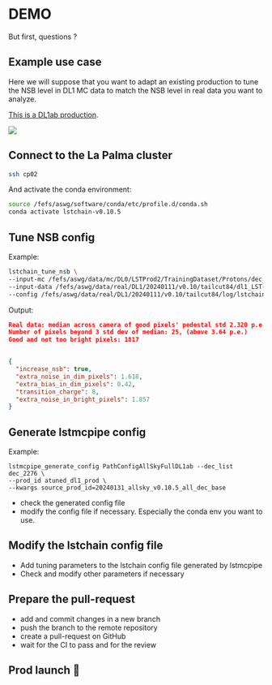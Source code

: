 # DEMO

But first, questions ?


<!-- vertical slide -->


## Example use case

Here we will suppose that you want to adapt an existing production to tune the NSB level in DL1 MC data to match the NSB level in real data you want to analyze.

[This is a DL1ab production](https://cta-observatory.github.io/lstmcpipe/pipeline.html#dl1ab).

[![](https://mermaid.ink/img/pako:eNpFkMFugzAQRH_F8qmVEpRw5NBDRW6hrcgxjpBhl2DJ2JFZlFSIf-8CCfXFq5m3o9UMsvKAMpG19feq0YHEMVdOOcGv68tr0LdGHB6mI-Ou4if_ThcPTMCKjHczPyn57pzvLmK7_RDpcb9o6OAVxhp7GkB8nT6fULlaJXsUtHGTk721fJTt3p9h8YoV4TzlBNT2IqIoYhvsHmw8DLYjvt-4goWCPH_xOC6LmfgH55Ej56R4SVJObmSLodUGuIph2lKSGmxRyYRHwFr3lpRUbmS0v4EmPIAhH2RSa9vhRuqe_OnXVTKh0OMLSo3mCtuVwnkpWzqfqx__ADyYeAs?type=png)](https://mermaid.live/edit#pako:eNpFkMFugzAQRH_F8qmVEpRw5NBDRW6hrcgxjpBhl2DJ2JFZlFSIf-8CCfXFq5m3o9UMsvKAMpG19feq0YHEMVdOOcGv68tr0LdGHB6mI-Ou4if_ThcPTMCKjHczPyn57pzvLmK7_RDpcb9o6OAVxhp7GkB8nT6fULlaJXsUtHGTk721fJTt3p9h8YoV4TzlBNT2IqIoYhvsHmw8DLYjvt-4goWCPH_xOC6LmfgH55Ej56R4SVJObmSLodUGuIph2lKSGmxRyYRHwFr3lpRUbmS0v4EmPIAhH2RSa9vhRuqe_OnXVTKh0OMLSo3mCtuVwnkpWzqfqx__ADyYeAs)



<!-- vertical slide -->

## Connect to the La Palma cluster

```bash
ssh cp02
```

And activate the conda environment:

```bash
source /fefs/aswg/software/conda/etc/profile.d/conda.sh
conda activate lstchain-v0.10.5
```


<!-- vertical slide -->


## Tune NSB config

Example:

```bash
lstchain_tune_nsb \
--input-mc /fefs/aswg/data/mc/DL0/LSTProd2/TrainingDataset/Protons/dec_2276/sim_telarray/node_theta_23.161_az_99.261_/output_v1.4/simtel_corsika_theta_23.161_az_99.261_run1.simtel.gz \
--input-data /fefs/aswg/data/real/DL1/20240111/v0.10/tailcut84/dl1_LST-1.Run16335.0148.h5 \
--config /fefs/aswg/data/real/DL1/20240111/v0.10/tailcut84/log/lstchain_standard_v0.10_no_heuristic_ff.json
```

Output:

```json
Real data: median across camera of good pixels' pedestal std 2.320 p.e.
Number of pixels beyond 3 std dev of median: 25, (above 3.64 p.e.)
Good and not too bright pixels: 1817


{
  "increase_nsb": true,
  "extra_noise_in_dim_pixels": 1.618,
  "extra_bias_in_dim_pixels": 0.42,
  "transition_charge": 8,
  "extra_noise_in_bright_pixels": 1.857
}
```

<!-- vertical slide -->

## Generate lstmcpipe config

Example:

```
lstmcpipe_generate_config PathConfigAllSkyFullDL1ab --dec_list dec_2276 \
--prod_id atuned_dl1_prod \
--kwargs source_prod_id=20240131_allsky_v0.10.5_all_dec_base
```

- check the generated config file
- modify the config file if necessary. Especially the conda env you want to use.

<!-- vertical slide -->


## Modify the lstchain config file

- Add tuning parameters to the lstchain config file generated by lstmcpipe
- Check and modify other parameters if necessary


<!-- vertical slide -->

## Prepare the pull-request

- add and commit changes in a new branch
- push the branch to the remote repository
- create a pull-request on GitHub
- wait for the CI to pass and for the review

<!-- vertical slide -->

## Prod launch 🚀